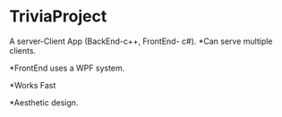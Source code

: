 # TriviaProject

A server-Client App (BackEnd-c++, FrontEnd- c#).
*Can serve multiple clients.

*FrontEnd uses a WPF system.

*Works Fast

*Aesthetic design.
